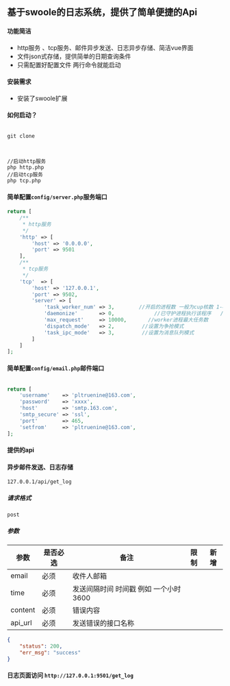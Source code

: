 ## 基于swoole的日志系统，提供了简单便捷的Api

#### 功能简洁

  * http服务 、tcp服务、邮件异步发送、日志异步存储、简洁vue界面
  * 文件json式存储，提供简单的日期查询条件
  * 只需配置好配置文件 两行命令就能启动

#### 安装需求
  
   * 安装了swoole扩展

#### 如何启动？
```shell script

git clone 



//启动http服务
php http.php
//启动tcp服务
php tcp.php
```

#### 简单配置`config/server.php`服务端口

```php
return [
    /**
     * http服务
     */
    'http' => [
        'host' => '0.0.0.0',
        'port' => 9501
    ],
    /**
     * tcp服务
     */
    'tcp'  => [
        'host' => '127.0.0.1',
        'port' => 9502,
        'server' => [
            'task_worker_num' => 3,        //开启的进程数 一般为cup核数 1-4倍
            'daemonize'       => 0,             //已守护进程执行该程序   //0 为调试模式 1 为 守护进程模式
            'max_request'     => 10000,       //worker进程最大任务数
            'dispatch_mode'   => 2,         //设置为争抢模式
            'task_ipc_mode'   => 3,         //设置为消息队列模式
        ]
    ]
];

```

#### 简单配置`config/email.php`邮件端口

```php

return [
    'username'    => 'pltruenine@163.com',
    'password'    => 'xxxx',
    'host'        => 'smtp.163.com',
    'smtp_secure' => 'ssl',
    'port'        => 465,
    'setfrom'     => 'pltruenine@163.com',
];
```


#### 提供的api

#### 异步邮件发送、日志存储

`127.0.0.1/api/get_log`

##### 请求格式

`post`

##### 参数

| 参数   | 是否必选 | 备注      | 限制 | 新增 |
| ------| -------- | --------- | ---- | ---- |
| email|   必须   | 收件人邮箱   |      |      |
| time |   必须   | 发送间隔时间 时间戳 例如 一个小时 3600  |      |      |
| content|   必须   | 错误内容   |      |      |
| api_url|   必须   | 发送错误的接口名称  |      |      |



```json
{
    "status": 200,
    "err_msg": "success"
}
```

#### 日志页面访问 `http://127.0.0.1:9501/get_log`

